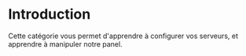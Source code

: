 # Introduction

Cette catégorie vous permet d'apprendre à configurer vos serveurs, et apprendre à manipuler notre panel.